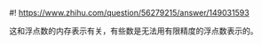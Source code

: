 #! https://www.zhihu.com/question/56279215/answer/149031593

[comment]: <> (Answer URL: https://www.zhihu.com/question/56279215/answer/149031593)
[comment]: <> (Question Title: numpy.array中元素精度在运算中的变化？)
[comment]: <> (Author Name: 采石工)
[comment]: <> (Create Time: 2017-02-28 22:42:00)

这和浮点数的内存表示有关，有些数是无法用有限精度的浮点数表示的。

